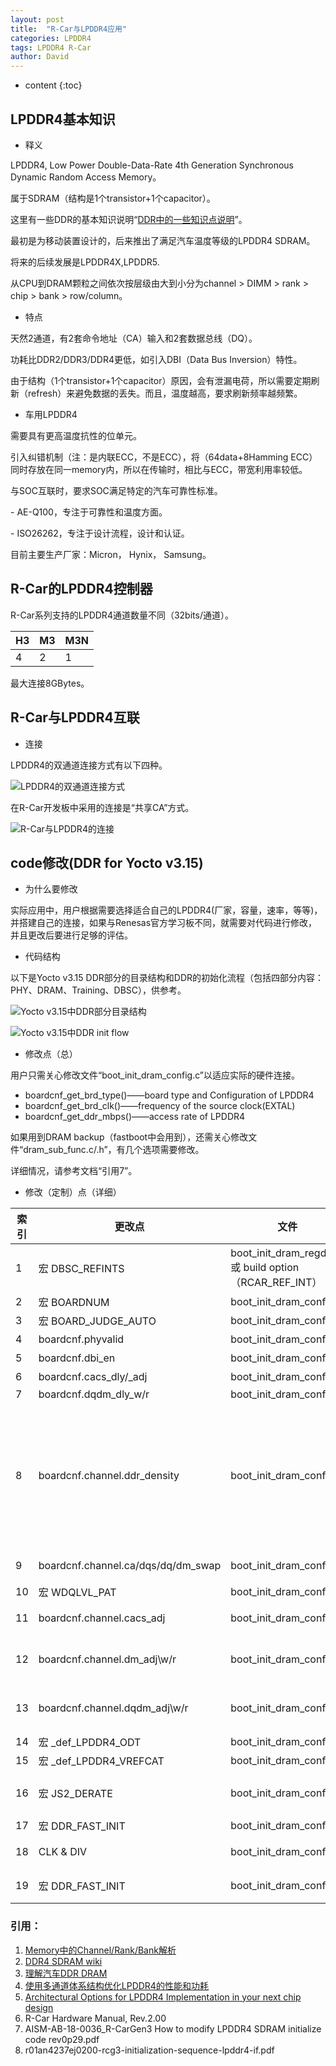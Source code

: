 ```yaml
---
layout: post
title:  "R-Car与LPDDR4应用"
categories: LPDDR4
tags: LPDDR4 R-Car
author: David
---
```


* content
{:toc}

## LPDDR4基本知识

* 释义

LPDDR4, Low Power Double-Data-Rate 4th Generation Synchronous Dynamic Random Access Memory。

属于SDRAM（结构是1个transistor+1个capacitor）。

这里有一些DDR的基本知识说明“[DDR中的一些知识点说明](https://www.cnblogs.com/zhongguo135/p/8486979.html)”。

最初是为移动装置设计的，后来推出了满足汽车温度等级的LPDDR4 SDRAM。

将来的后续发展是LPDDR4X,LPDDR5.

从CPU到DRAM颗粒之间依次按层级由大到小分为channel > DIMM > rank > chip > bank > row/column。

* 特点

天然2通道，有2套命令地址（CA）输入和2套数据总线（DQ）。

功耗比DDR2/DDR3/DDR4更低，如引入DBI（Data Bus Inversion）特性。

由于结构（1个transistor+1个capacitor）原因，会有泄漏电荷，所以需要定期刷新（refresh）来避免数据的丢失。而且，温度越高，要求刷新频率越频繁。

* 车用LPDDR4

需要具有更高温度抗性的位单元。

引入纠错机制（注：是内联ECC，不是ECC），将（64data+8Hamming ECC）同时存放在同一memory内，所以在传输时，相比与ECC，带宽利用率较低。

与SOC互联时，要求SOC满足特定的汽车可靠性标准。

\- AE-Q100，专注于可靠性和温度方面。

\- ISO26262，专注于设计流程，设计和认证。

目前主要生产厂家：Micron， Hynix， Samsung。


## R-Car的LPDDR4控制器
R-Car系列支持的LPDDR4通道数量不同（32bits/通道）。

| H3 | M3 | M3N |
|---|---|---|
| 4 | 2 | 1 |

最大连接8GBytes。


## R-Car与LPDDR4互联
* 连接

LPDDR4的双通道连接方式有以下四种。

![LPDDR4的双通道连接方式](https://github.com/titron/titron.github.io/raw/master/img/2019-10-10-lpddr4_con.png)

在R-Car开发板中采用的连接是“共享CA”方式。

![R-Car与LPDDR4的连接](https://github.com/titron/titron.github.io/raw/master/img/2019-10-10-lpddr4_rcar_con.png)


## code修改(DDR for Yocto v3.15)

* 为什么要修改

实际应用中，用户根据需要选择适合自己的LPDDR4(厂家，容量，速率，等等)，并搭建自己的连接，如果与Renesas官方学习板不同，就需要对代码进行修改，并且更改后要进行足够的评估。

* 代码结构

以下是Yocto v3.15 DDR部分的目录结构和DDR的初始化流程（包括四部分内容：PHY、DRAM、Training、DBSC），供参考。

![Yocto v3.15中DDR部分目录结构](https://github.com/titron/titron.github.io/raw/master/img/2019-10-10-lpddr4_rcar_dir.png)

![Yocto v3.15中DDR init flow](https://github.com/titron/titron.github.io/raw/master/img/2019-10-10-lpddr4_rcg3_init_flow.png)

* 修改点（总）

用户只需关心修改文件“boot\_init\_dram\_config.c”以适应实际的硬件连接。

* boardcnf\_get\_brd\_type()——board type and Configuration of LPDDR4
* boardcnf\_get\_brd\_clk()——frequency of the source clock(EXTAL)
* boardcnf\_get\_ddr\_mbps()——access rate of LPDDR4

如果用到DRAM backup（fastboot中会用到），还需关心修改文件“dram\_sub\_func.c/.h”，有几个选项需要修改。

详细情况，请参考文档“引用7”。

* 修改（定制）点（详细）

| 索引 | 更改点 | 文件 | 说明 |
|---|---|---|---|
| 1 | 宏 DBSC\_REFINTS | boot\_init\_dram\_regdef.h 或 build option（RCAR\_REF\_INT） | DBRFCNF1/2 register相关。refresh模式，会影响到QoS |
| 2 | 宏 BOARDNUM | boot\_init\_dram\_config.c | Renesas评估板编号0~21 |
| 3 | 宏 BOARD\_JUDGE\_AUTO | boot\_init\_dram\_config.c | 自动识别board |
| 4 | boardcnf.phyvalid | boot\_init\_dram\_config.c | PHY通道是否valid |
| 5 | boardcnf.dbi\_en | boot\_init\_dram\_config.c | DBI模式 |
| 6 | boardcnf.cacs\_dly/\_adj | boot\_init\_dram\_config.c | CA/CS delay及调整 |
| 7 | boardcnf.dqdm\_dly\_w/r | boot\_init\_dram\_config.c | DQ W/R delay |
| 8 | boardcnf.channel.ddr\_density | boot\_init\_dram\_config.c | density of every channel（每个通道有2个CS端）。例：LPDDR4 DRAM内部有2 dies, 每个die容量8Gbit，2ranks, 总容量就是16Gbits. 设置为{0x02, 0x02}. First field: rank-1 (CS0) DRAM容量 die Second field: rank-2 (CS1) DRAM容量 |
| 9 | boardcnf.channel.ca/dqs/dq/dm\_swap | boot\_init\_dram\_config.c | swap(CA,DQS,DQ,DM)，和实际物理连接顺序有关 |
| 10 | 宏 WDQLVL_PAT | boot\_init\_dram\_config.c | data patterns for DQ/DM |
| 11 | boardcnf.channel.cacs\_adj | boot\_init\_dram\_config.c | 可以通过Eye Opening Tool查看调整后效果 |
| 12 | boardcnf.channel.dm\_adj\w/r | boot\_init\_dram\_config.c | DM调整。可以通过Eye Opening Tool查看调整后效果 |
| 13 | boardcnf.channel.dqdm\_adj\w/r | boot\_init\_dram\_config.c | DQ调整。可以通过Eye Opening Tool查看调整后效果 |
| 14 | 宏 \_def\_LPDDR4\_ODT | boot\_init\_dram\_config.c | MR11 register相关 |
| 15 | 宏 \_def\_LPDDR4\_VREFCAT | boot\_init\_dram\_config.c | MR12 register相关 |
| 16 | 宏 JS2\_DERATE | boot\_init\_dram\_config.c | 在温度区间[85~105 摄氏度]添加额外的timing margin |
| 17 | 宏 DDR\_FAST\_INIT | boot\_init\_dram\_config.c | 初始化时间会快一点 |
| 18 | CLK & DIV | boot\_init\_dram\_config.c | Extal时钟相关。MD14/MD13引脚相关 |
| 19 | 宏 DDR\_FAST\_INIT | boot\_init\_dram\_config.c | MD17/MD19引脚相关,调整DDR速率 |

### 引用：

1. [Memory中的Channel/Rank/Bank解析](https://blog.csdn.net/humanof/article/details/72851415)
2. [DDR4 SDRAM wiki](https://zh.wikipedia.org/wiki/DDR4_SDRAM)
3. [理解汽车DDR DRAM](http://xilinx.eetrend.com/d6-xilinx/article/2017-01/10908.html)
4. [使用多通道体系结构优化LPDDR4的性能和功耗](http://xilinx.eetrend.com/d6-xilinx/article/2016-06/10215.html)
5. [Architectural Options for LPDDR4 Implementation in your next chip design](http://server.semiconchina.org/downloadFile/1460450119509.pdf)
6. R-Car Hardware Manual, Rev.2.00
7. AISM-AB-18-0036_R-CarGen3 How to modify LPDDR4 SDRAM initialize code rev0p29.pdf
8. r01an4237ej0200-rcg3-initialization-sequence-lpddr4-if.pdf